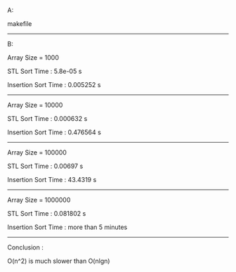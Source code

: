 A:

makefile

--------------------------------------------------------

B:

Array Size = 1000

STL Sort Time : 5.8e-05 s

Insertion Sort Time : 0.005252 s

--------------------------------------------------------

Array Size = 10000

STL Sort Time : 0.000632 s

Insertion Sort Time : 0.476564 s

--------------------------------------------------------

Array Size = 100000

STL Sort Time : 0.00697 s

Insertion Sort Time : 43.4319 s

--------------------------------------------------------

Array Size = 1000000

STL Sort Time : 0.081802 s

Insertion Sort Time : more than 5 minutes

--------------------------------------------------------

Conclusion :

O(n^2) is much slower than O(nlgn)
